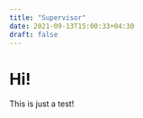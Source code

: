 ```yaml
---
title: "Supervisor"
date: 2021-09-13T15:00:33+04:30
draft: false
---
```

# Hi!
This is just a test! 

